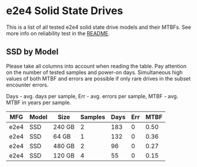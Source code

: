e2e4 Solid State Drives
=======================

This is a list of all tested e2e4 solid state drive models and their MTBFs. See
more info on reliability test in the [README](https://github.com/linuxhw/SMART).

SSD by Model
------------

Please take all columns into account when reading the table. Pay attention on the
number of tested samples and power-on days. Simultaneous high values of both MTBF
and errors are possible if only rare drives in the subset encounter errors.

Days - avg. days per sample,
Err  - avg. errors per sample,
MTBF - avg. MTBF in years per sample.

| MFG       | Model              | Size   | Samples | Days  | Err   | MTBF |
|-----------|--------------------|--------|---------|-------|-------|------|
| e2e4      | SSD                | 240 GB | 2       | 183   | 0     | 0.50   |
| e2e4      | SSD                | 64 GB  | 1       | 132   | 0     | 0.36   |
| e2e4      | SSD                | 480 GB | 2       | 96    | 0     | 0.27   |
| e2e4      | SSD                | 120 GB | 4       | 55    | 0     | 0.15   |
